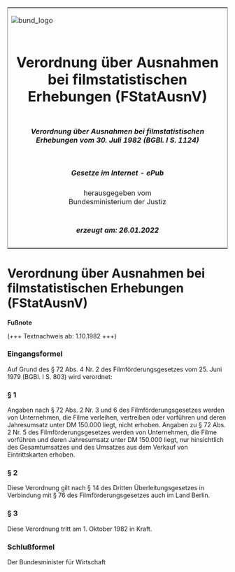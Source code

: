 <span id="DECKBLATT.html"></span>

<table border="0" frame="border" width="100%">

<tr valign="top">

<td align="left">

![bund\_logo](BfJ_2021_Web_de_de.gif)

</td>

<td align="right">

 

</td>

</tr>

<tr align="center" valign="middle">

<td colspan="2">

# Verordnung über Ausnahmen bei filmstatistischen Erhebungen (FStatAusnV)

</td>

</tr>

<tr align="center" valign="middle">

<td colspan="2">

##### Verordnung über Ausnahmen bei filmstatistischen Erhebungen vom 30. Juli 1982 (BGBl. I S. 1124)

</td>

</tr>

<tr align="center" valign="middle">

<td colspan="2">

  
  

##### Gesetze im Internet - ePub  
  
herausgegeben vom  
Bundesministerium der Justiz

</td>

</tr>

<tr align="center" valign="bottom">

<td colspan="2">

  
  

##### erzeugt am: 26.01.2022

</td>

</tr>

</table>

<span id="BJNR011240982.html"></span>

# Verordnung über Ausnahmen bei filmstatistischen Erhebungen (FStatAusnV)

<div>

  
**Fußnote**

<div class="jnhtml">

<div>

<div class="jurAbsatz">

(+++ Textnachweis ab: 1.10.1982 +++)

</div>

</div>

</div>

</div>

<span id="BJNR011240982BJNE000100317.html"></span>

### Eingangsformel  

<div>

<div class="jnhtml">

<div>

<div class="jurAbsatz">

Auf Grund des § 72 Abs. 4 Nr. 2 des Filmförderungsgesetzes vom 25. Juni
1979 (BGBl. I S. 803) wird verordnet:

</div>

</div>

</div>

</div>

<span id="BJNR011240982BJNE000200317.html"></span>

### § 1  

<div>

<div class="jnhtml">

<div>

<div class="jurAbsatz">

Angaben nach § 72 Abs. 2 Nr. 3 und 6 des Filmförderungsgesetzes werden
von Unternehmen, die Filme verleihen, vertreiben oder vorführen und
deren Jahresumsatz unter DM 150.000 liegt, nicht erhoben. Angaben zu §
72 Abs. 2 Nr. 5 des Filmförderungsgesetzes werden von Unternehmen, die
Filme vorführen und deren Jahresumsatz unter DM 150.000 liegt, nur
hinsichtlich des Gesamtumsatzes und des Umsatzes aus dem Verkauf von
Eintrittskarten erhoben.

</div>

</div>

</div>

</div>

<span id="BJNR011240982BJNE000300317.html"></span>

### § 2  

<div>

<div class="jnhtml">

<div>

<div class="jurAbsatz">

Diese Verordnung gilt nach § 14 des Dritten Überleitungsgesetzes in
Verbindung mit § 76 des Filmförderungsgesetzes auch im Land Berlin.

</div>

</div>

</div>

</div>

<span id="BJNR011240982BJNE000400317.html"></span>

### § 3  

<div>

<div class="jnhtml">

<div>

<div class="jurAbsatz">

Diese Verordnung tritt am 1. Oktober 1982 in Kraft.

</div>

</div>

</div>

</div>

<span id="BJNR011240982BJNE000500317.html"></span>

### Schlußformel  

<div>

<div class="jnhtml">

<div>

<div class="jurAbsatz">

<span class="SP">Der Bundesminister für Wirtschaft</span>

</div>

</div>

</div>

</div>
